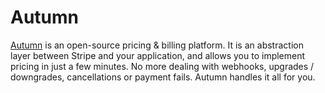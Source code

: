 # Autumn

[Autumn](https://useautumn.com) is an open-source pricing & billing platform. It is an abstraction layer between Stripe and your application, and allows you to implement pricing in just a few minutes. No more dealing with webhooks, upgrades / downgrades, cancellations or payment fails. Autumn handles it all for you.

